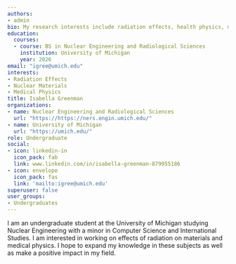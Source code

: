 ```yaml
---
authors:
- admin
bio: My research interests include radiation effects, health physics, materials.
education:
  courses:
  - course: BS in Nuclear Engineering and Radiological Sciences
    institution: University of Michigan
    year: 2026
email: "igree@umich.edu"
interests:
- Radiation Effects
- Nuclear Materials
- Medical Physics
title: Isabella Greenman
organizations:
- name: Nuclear Engineering and Radiological Sciences
  url: "https://https://ners.engin.umich.edu/"
- name: University of Michigan
  url: "https://umich.edu/"
role: Undergraduate
social:
- icon: linkedin-in
  icon_pack: fab
  link: www.linkedin.com/in/isabella-greenman-879955186
- icon: envelope
  icon_pack: fas
  link: 'mailto:igree@umich.edu'
superuser: false
user_groups:
- Undergraduates
---
```


I am an undergraduate student at the University of Michigan studying Nuclear Engineering with a minor in Computer Science and International Studies. I am interested in working on effects of radiation on materials and medical physics. I hope to expand my knowledge in these subjects as well as make a positive impact in my field.